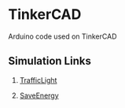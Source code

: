 # TinkerCAD
Arduino code used on TinkerCAD

## Simulation Links
1. [TrafficLight](https://www.tinkercad.com/things/6LUKOU7PyGe)               


2. [SaveEnergy](https://www.tinkercad.com/things/8DDHnxVeUCB)
